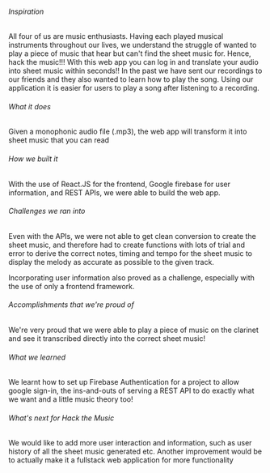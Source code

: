 ###### Inspiration
All four of us are music enthusiasts. Having each played musical instruments throughout our lives, we understand the struggle of wanted to play a piece of music that hear but can't find the sheet music for. Hence, hack the music!!! With this web app you can log in and translate your audio into sheet music within seconds!! In the past we have sent our recordings to our friends and they also wanted to learn how to play the song. Using our application it is easier for users to play a song after listening to a recording.

###### What it does
Given a monophonic audio file (.mp3), the web app will transform it into sheet music that you can read

###### How we built it
With the use of React.JS for the frontend, Google firebase for user information, and REST APIs, we were able to build the web app.

###### Challenges we ran into
Even with the APIs, we were not able to get clean conversion to create the sheet music, and therefore had to create functions with lots of trial and error to derive the correct notes, timing and tempo for the sheet music to display the melody as accurate as possible to the given track.

Incorporating user information also proved as a challenge, especially with the use of only a frontend framework.

###### Accomplishments that we're proud of
We're very proud that we were able to play a piece of music on the clarinet and see it transcribed directly into the correct sheet music!

###### What we learned
We learnt how to set up Firebase Authentication for a project to allow google sign-in, the ins-and-outs of serving a REST API to do exactly what we want and a little music theory too!

###### What's next for Hack the Music
We would like to add more user interaction and information, such as user history of all the sheet music generated etc. Another improvement would be to actually make it a fullstack web application for more functionality

